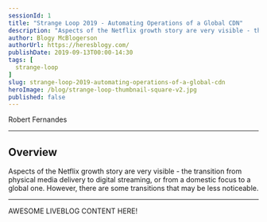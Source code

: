 ```yaml
---
sessionId: 1
title: "Strange Loop 2019 - Automating Operations of a Global CDN"
description: "Aspects of the Netflix growth story are very visible - the transition from physical media delivery to digital streaming, or from a domestic focus to a global one. However, there are some transitions that may be less noticeable."
author: Blogy McBlogerson
authorUrl: https://heresblogy.com/
publishDate: 2019-09-13T00:00-14:30
tags: [
  strange-loop
]
slug: strange-loop-2019-automating-operations-of-a-global-cdn
heroImage: /blog/strange-loop-thumbnail-square-v2.jpg
published: false
---
```


<div class="container p-0 liveblog-presenters">
  <div class="row m-0">
      <p class=" mr-12 m-0">
        <span class="liveblog-presenters__name">Robert Fernandes</span>
        <a href="https://twitter.com/bovilexic" target="_blank" title="Twitter"><i class="fa fa-twitter pr-2"></i></a>
        <a href="https://www.linkedin.com/in/robertfernandes/" target="_blank" title="LinkedIn"><i class="fa fa-linkedin pr-2"></i></a>
      </p>
  </div>
</div>

---

## Overview

Aspects of the Netflix growth story are very visible - the transition from physical media delivery to digital streaming, or from a domestic focus to a global one. However, there are some transitions that may be less noticeable.

---

AWESOME LIVEBLOG CONTENT HERE!

<!-- Note on images
  Images (e.g. my_image.jpg) should be put in the `website/static/blog/strange-loop-2019` directory, with the path to the image in your post being `/blog/strange-loop-2019/my_image.jpg`. If you'd rather host the images somewhere else for ease of use, that's fine too.

  Please also try to keep your images to a reasonable size by:
    - Using JPEG compression, unless image is mostly solid color 
    - JPEG compression set between 60%-80%
    - Resizing the image to be no wider then 750px
    - If PNG, use a tool like ImageOptim (https://imageoptim.com/mac) to optimize the file size

  I suggest re-sizing and compressing all the images in one batch as a last step.
-->  

